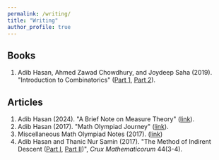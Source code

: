 ```yaml
---
permalink: /writing/
title: "Writing"
author_profile: true
---
```

## Books
1. Adib Hasan, Ahmed Zawad Chowdhury, and Joydeep Saha (2019). "Introduction to Combinatorics" ([Part 1](https://www.rokomari.com/book/180324/combinatorics-hatekhori-1st-part), [Part 2](https://www.rokomari.com/book/180324/combinatorics-hatekhori-2nd-part)).

## Articles
1. Adib Hasan (2024). "A Brief Note on Measure Theory" ([link](/files/measure_theory.pdf)).
2. Adib Hasan (2017). "Math Olympiad Journey" ([link](https://drive.google.com/file/d/1sGMkDq5xsaB_Q96BcWSji65znOktS6EW/view?usp=sharing)).
3. Miscellaneous Math Olympiad Notes (2017). ([link](https://drive.google.com/drive/u/0/folders/0B8NfhxOmm_tpbW1zOENuWElCTWM?resourcekey=0-kBAQEb3zwQKxsanI3DT3Ug))
4. Adib Hasan and Thanic Nur Samin (2017). "The Method of Indirent Descent ([Part I](https://cms.math.ca/wp-content/uploads/crux-pdfs/CRUXv44n3.pdf), [Part II](https://cms.math.ca/wp-content/uploads/crux-pdfs/CRUXv44n4.pdf))", *Crux Mathematicorum* 44(3-4).
